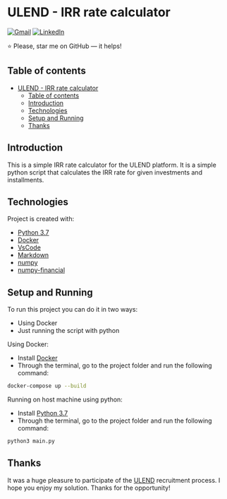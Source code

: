 # ULEND - IRR rate calculator

[![Gmail](https://img.shields.io/badge/Gmail-D14836?style=for-the-badge&logo=gmail&logoColor=white)](mailto:bgarciamoura@gmail.com)
[![LinkedIn](https://img.shields.io/badge/LinkedIn-0077B5?style=for-the-badge&logo=linkedin&logoColor=white)](https://www.linkedin.com/in/bgarciamoura/)

⭐️ Please, star me on GitHub — it helps!

## Table of contents

- [ULEND - IRR rate calculator](#ulend---irr-rate-calculator)
  - [Table of contents](#table-of-contents)
  - [Introduction](#introduction)
  - [Technologies](#technologies)
  - [Setup and Running](#setup-and-running)
  - [Thanks](#thanks)

## Introduction

This is a simple IRR rate calculator for the ULEND platform. It is a simple python script that calculates the IRR rate for given investments and installments.

## Technologies

Project is created with:

- [Python 3.7](https://www.python.org/downloads/release/python-3713/)
- [Docker](https://www.docker.com/)
- [VsCode](https://code.visualstudio.com/)
- [Markdown](https://www.markdownguide.org/)
- [numpy](https://numpy.org/)
- [numpy-financial](https://numpy.org/numpy-financial/latest/)

## Setup and Running

To run this project you can do it in two ways:

- Using Docker
- Just running the script with python

Using Docker:

- Install [Docker](https://www.docker.com/)
- Through the terminal, go to the project folder and run the following command:

```bash
docker-compose up --build
```

Running on host machine using python:

- Install [Python 3.7](https://www.python.org/downloads/release/python-3713/)
- Through the terminal, go to the project folder and run the following command:

```python
python3 main.py
```

## Thanks

It was a huge pleasure to participate of the [ULEND](https://ulend.com.br/) recruitment process. I hope you enjoy my solution. Thanks for the opportunity!
